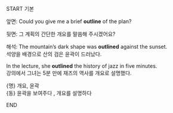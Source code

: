 START
기본

앞면:
Could you give me a brief **outline** of the plan?

뒷면:
그 계획의 간단한 개요를 말씀해 주시겠어요?

해석:
The mountain’s dark shape was **outlined** against the sunset.  
석양을 배경으로 산의 검은 윤곽이 드러났다.  

In the lecture, she **outlined** the history of jazz in five minutes.  
강의에서 그녀는 5분 만에 재즈의 역사를 개요로 설명했다.  

{명} 개요, 윤곽  
{동} 윤곽을 보여주다 , 개요를 설명하다  
<!--ID: 1745462244848-->
END